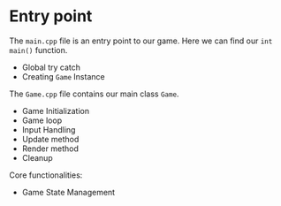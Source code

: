 # Entry point

The `main.cpp` file is an entry point to our game. Here we can find our `int main()` function.

- Global try catch
- Creating `Game` Instance

The `Game.cpp` file contains our main class `Game`.

- Game Initialization
- Game loop
- Input Handling
- Update method
- Render method
- Cleanup

Core functionalities:
- Game State Management